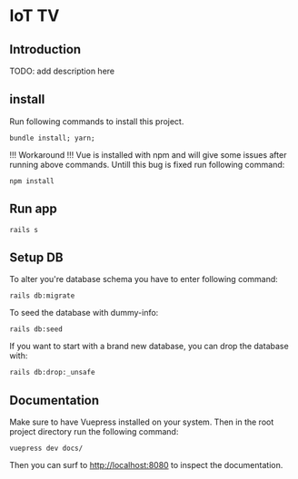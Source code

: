# IoT TV

## Introduction

TODO: add description here

## install
Run following commands to install this project.
```shell
bundle install; yarn;
```
!!! Workaround !!!
Vue is installed with npm and will give some issues after running above commands. Untill this bug is fixed run following command:
```shell
npm install
```
## Run app
```shell
rails s
```
## Setup DB
To alter you're database schema you have to enter following command:
```shell
rails db:migrate
```
To seed the database with dummy-info:
```shell
rails db:seed
```
If you want to start with a brand new database, you can drop the database with:
```shell
rails db:drop:_unsafe
```
## Documentation

Make sure to have Vuepress installed on your system. Then in the root project directory run the following command:

```shell
vuepress dev docs/
```

Then you can surf to [http://localhost:8080](http://localhost:8080) to inspect the documentation.


